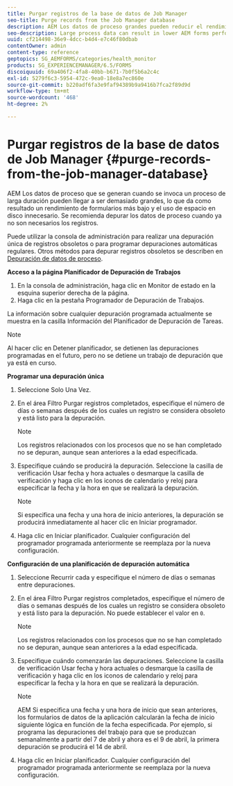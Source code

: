 ```yaml
---
title: Purgar registros de la base de datos de Job Manager
seo-title: Purge records from the Job Manager database
description: AEM Los datos de proceso grandes pueden reducir el rendimiento de los formularios en la. Se recomienda depurar los datos de proceso cuando ya no son necesarios los registros.
seo-description: Large process data can result in lower AEM forms performance. It is good practice to purge process data when records are no longer necessary.
uuid: cf214498-36e9-4dcc-b4d4-e7c46f80dbab
contentOwner: admin
content-type: reference
geptopics: SG_AEMFORMS/categories/health_monitor
products: SG_EXPERIENCEMANAGER/6.5/FORMS
discoiquuid: 69a406f2-4fa8-40bb-b671-7b0f5b6a2c4c
exl-id: 5279f6c3-5954-472c-9ea0-18e8a7ec860e
source-git-commit: b220adf6fa3e9faf94389b9a9416b7fca2f89d9d
workflow-type: tm+mt
source-wordcount: '468'
ht-degree: 2%

---
```


# Purgar registros de la base de datos de Job Manager {#purge-records-from-the-job-manager-database}

AEM Los datos de proceso que se generan cuando se invoca un proceso de larga duración pueden llegar a ser demasiado grandes, lo que da como resultado un rendimiento de formularios más bajo y el uso de espacio en disco innecesario. Se recomienda depurar los datos de proceso cuando ya no son necesarios los registros.

Puede utilizar la consola de administración para realizar una depuración única de registros obsoletos o para programar depuraciones automáticas regulares. Otros métodos para depurar registros obsoletos se describen en [Depuración de datos de proceso](/help/forms/using/admin-help/purging-process-data.md#purging-process-data).

**Acceso a la página Planificador de Depuración de Trabajos**

1. En la consola de administración, haga clic en Monitor de estado en la esquina superior derecha de la página.
1. Haga clic en la pestaña Programador de Depuración de Trabajos.

La información sobre cualquier depuración programada actualmente se muestra en la casilla Información del Planificador de Depuración de Tareas.

>[!NOTE]
>
>Al hacer clic en Detener planificador, se detienen las depuraciones programadas en el futuro, pero no se detiene un trabajo de depuración que ya está en curso.

**Programar una depuración única**

1. Seleccione Solo Una Vez.
1. En el área Filtro Purgar registros completados, especifique el número de días o semanas después de los cuales un registro se considera obsoleto y está listo para la depuración.

   >[!NOTE]
   >
   >Los registros relacionados con los procesos que no se han completado no se depuran, aunque sean anteriores a la edad especificada.

1. Especifique cuándo se producirá la depuración. Seleccione la casilla de verificación Usar fecha y hora actuales o desmarque la casilla de verificación y haga clic en los iconos de calendario y reloj para especificar la fecha y la hora en que se realizará la depuración.

   >[!NOTE]
   >
   >Si especifica una fecha y una hora de inicio anteriores, la depuración se producirá inmediatamente al hacer clic en Iniciar programador.

1. Haga clic en Iniciar planificador. Cualquier configuración del programador programada anteriormente se reemplaza por la nueva configuración.

**Configuración de una planificación de depuración automática**

1. Seleccione Recurrir cada y especifique el número de días o semanas entre depuraciones.
1. En el área Filtro Purgar registros completados, especifique el número de días o semanas después de los cuales un registro se considera obsoleto y está listo para la depuración. No puede establecer el valor en `0`.

   >[!NOTE]
   >
   >Los registros relacionados con los procesos que no se han completado no se depuran, aunque sean anteriores a la edad especificada.

1. Especifique cuándo comenzarán las depuraciones. Seleccione la casilla de verificación Usar fecha y hora actuales o desmarque la casilla de verificación y haga clic en los iconos de calendario y reloj para especificar la fecha y la hora en que se realizará la depuración.

   >[!NOTE]
   >
   >AEM Si especifica una fecha y una hora de inicio que sean anteriores, los formularios de datos de la aplicación calcularán la fecha de inicio siguiente lógica en función de la fecha especificada. Por ejemplo, si programa las depuraciones del trabajo para que se produzcan semanalmente a partir del 7 de abril y ahora es el 9 de abril, la primera depuración se producirá el 14 de abril.

1. Haga clic en Iniciar planificador. Cualquier configuración del programador programada anteriormente se reemplaza por la nueva configuración.
